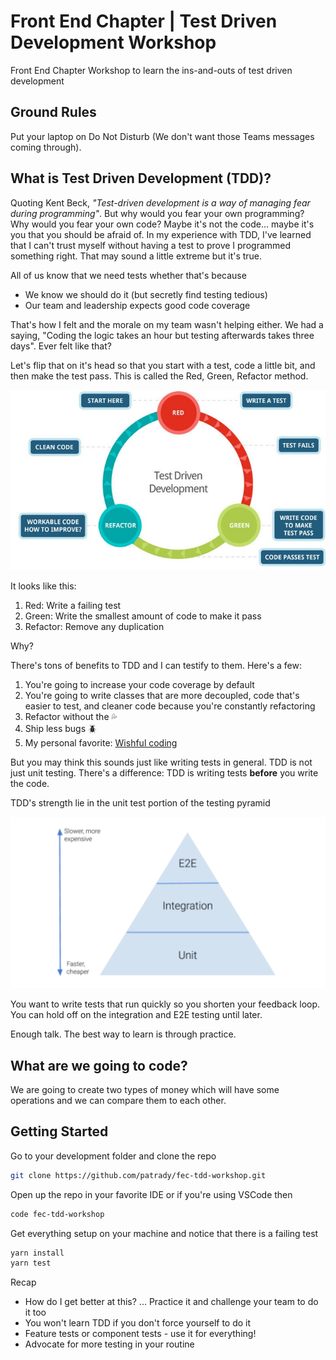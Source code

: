 # Front End Chapter | Test Driven Development Workshop
Front End Chapter Workshop to learn the ins-and-outs of test driven development

## Ground Rules

Put your laptop on Do Not Disturb (We don't want those Teams messages coming through).

## What is Test Driven Development (TDD)?

Quoting Kent Beck, _"Test-driven development is a way of managing fear during programming"_.
But why would you fear your own programming? 
Why would you fear your own code?
Maybe it's not the code... maybe it's you that you should be afraid of.
In my experience with TDD, I've learned that I can't trust myself without having a test to prove I programmed something right.
That may sound a little extreme but it's true.

All of us know that we need tests whether that's because
- We know we should do it (but secretly find testing tedious)
- Our team and leadership expects good code coverage

That's how I felt and the morale on my team wasn't helping either.
We had a saying, "Coding the logic takes an hour but testing afterwards takes three days". 
Ever felt like that?

Let's flip that on it's head so that you start with a test, code a little bit, and then make the test pass.
This is called the Red, Green, Refactor method.

![Red, Green, Refactor](./images/red-green-refactor.jpeg)

It looks like this:
1. Red: Write a failing test
2. Green: Write the smallest amount of code to make it pass
3. Refactor: Remove any duplication

Why?

There's tons of benefits to TDD and I can testify to them. Here's a few:
1. You're going to increase your code coverage by default
2. You're going to write classes that are more decoupled, code that's easier to test, and cleaner code because you're constantly refactoring
3. Refactor without the 💦
4. Ship less bugs 🪲
5. My personal favorite: [Wishful coding](https://dev.to/rpalo/wishful-coding-dpj)

But you may think this sounds just like writing tests in general.
TDD is not just unit testing.
There's a difference: TDD is writing tests **before** you write the code.

TDD's strength lie in the unit test portion of the testing pyramid

![Testing Pyramid](./images/testing-pyramid.png)

You want to write tests that run quickly so you shorten your feedback loop.
You can hold off on the integration and E2E testing until later.

Enough talk. The best way to learn is through practice.

## What are we going to code?

We are going to create two types of money which will have some operations and we can compare them to each other.

## Getting Started

Go to your development folder and clone the repo

```bash
git clone https://github.com/patrady/fec-tdd-workshop.git
```

Open up the repo in your favorite IDE or if you're using VSCode then

```bash
code fec-tdd-workshop
```

Get everything setup on your machine and notice that there is a failing test

```bash
yarn install
yarn test
```

Recap
- How do I get better at this? ... Practice it and challenge your team to do it too
- You won't learn TDD if you don't force yourself to do it
- Feature tests or component tests - use it for everything!
- Advocate for more testing in your routine
